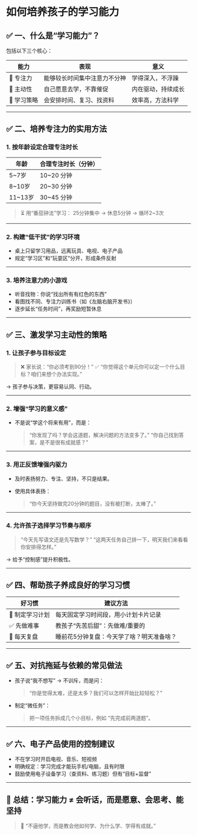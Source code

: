 # 如何培养孩子的学习能力

## ✅ 一、什么是“学习能力”？

包括以下三个核心：

| 能力      | 表现             | 意义        |
| ------- | -------------- | --------- |
| 📌 专注力  | 能够较长时间集中注意力不分神 | 学得深入，不浮躁  |
| 📌 主动性  | 自己愿意去学，不靠催促    | 内在驱动，持续成长 |
| 📌 学习策略 | 会安排时间、复习、找资料   | 效率高，方法科学  |

---

## ✅ 二、培养专注力的实用方法

### 1. **按年龄设定合理专注时长**

| 年龄      | 合理专注时长（分钟） |
| ------- | ---------- |
| 5\~7岁   | 10\~20 分钟  |
| 8\~10岁  | 20\~30 分钟  |
| 11\~13岁 | 30\~45 分钟  |

> ⏳ 用“番茄钟法”学习：
> 25分钟集中 → 休息5分钟 → 循环2\~3次

---

### 2. **构建“低干扰”的学习环境**

* 桌上只留学习用品，远离玩具、电视、电子产品
* 规定“学习区”和“玩耍区”分开，形成条件反射

---

### 3. **培养注意力的小游戏**

* 听音找物：你说“找出所有有红色的东西”
* 看图找不同、专注力训练书（如《左脑右脑开发书》）
* 逐步延长“任务时间”，再奖励短暂休息

---

## ✅ 三、激发学习主动性的策略

### 1. **让孩子参与目标设定**

> ❌ 家长说：“你必须考到90分！”
> ✅ “你觉得这个单元你可以定一个什么目标？咱们来想个办法实现。”

→ 孩子参与决策，更容易认同、行动。

---

### 2. **增强“学习的意义感”**

* 不是说“学这个将来有用”，而是：

  > “你发现了吗？学会这道题，解决问题的方法变多了。”
  > “你自己找到答案，是不是很有成就感？”

---

### 3. **用正反馈增强内驱力**

* 及时表扬努力、专注、坚持，不只是结果。
* 使用具体表扬：

  > “你今天坚持做完20分钟的题目，没有被打断，太棒了。”

---

### 4. **允许孩子选择学习节奏与顺序**

> “今天先写语文还是先写数学？”
> “这两天任务自己排一下，明天我们来看看你安排得怎样。”

→ 给予“控制感”提升积极性。

---

## ✅ 四、帮助孩子养成良好的学习习惯

| 好习惯       | 建议方法                  |
| --------- | --------------------- |
| 📅 制定学习计划 | 每天固定学习时间段，用小计划卡片记录    |
| ✅ 先做难事    | 教孩子“先苦后甜”：先做难/重要的     |
| 📝 每天复盘   | 睡前花5分钟复盘：今天学了啥？明天准备啥？ |

---

## ✅ 五、对抗拖延与依赖的常见做法

* 孩子说“我不想写” → 不训斥，而是问：

  > “你是觉得太难，还是太多？我们可以怎样开始比较轻松？”
* 制定“微任务”：

  > 把一项任务拆成几个小目标，例如 “先完成前两道题”。

---

## ✅ 六、电子产品使用的控制建议

* 不在学习时开启电视、音乐、短视频
* 明确规定：学习完成才能玩手机/电脑，且有时限
* 鼓励使用电子设备学习（查资料、练习题）但有“目标+监督”

---

## 🌱 总结：学习能力 ≠ 会听话，而是愿意、会思考、能坚持

> 🎯 “不逼他学，而是教会他如何学、为什么学、学得有成就。”
